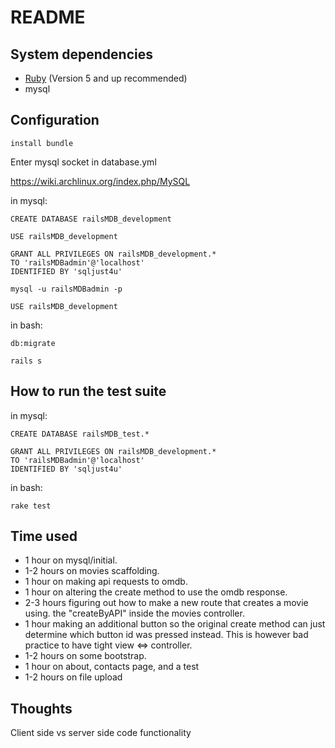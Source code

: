 # README

## System dependencies
* [Ruby](https://www.ruby-lang.org/en/) (Version 5 and up recommended)
* mysql

## Configuration

	install bundle 

Enter mysql socket in database.yml

https://wiki.archlinux.org/index.php/MySQL

in mysql:

	CREATE DATABASE railsMDB_development 

	USE railsMDB_development 

	GRANT ALL PRIVILEGES ON railsMDB_development.*
	TO 'railsMDBadmin'@'localhost'
	IDENTIFIED BY 'sqljust4u' 

	mysql -u railsMDBadmin -p 

	USE railsMDB_development 

in bash:

	db:migrate 

	rails s

## How to run the test suite
in mysql:

	CREATE DATABASE railsMDB_test.*

	GRANT ALL PRIVILEGES ON railsMDB_development.*
	TO 'railsMDBadmin'@'localhost'
	IDENTIFIED BY 'sqljust4u' 

in bash: 

	rake test

## Time used

* 1 hour on mysql/initial.
* 1-2 hours on movies scaffolding.
* 1 hour on making api requests to omdb.
* 1 hour on altering the create method to use the omdb response.
* 2-3 hours figuring out how to make a new route that creates a movie using. the "createByAPI" inside the movies controller.
* 1 hour making an additional button so the original create method can just determine which button id was pressed instead. This is however bad practice to have tight view <=> controller.
* 1-2 hours on some bootstrap.
* 1 hour on about, contacts page, and a test
* 1-2 hours on file upload

## Thoughts
Client side vs server side code functionality